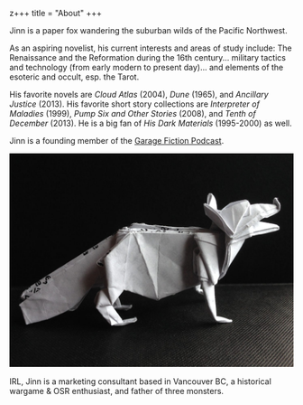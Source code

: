 z+++
title = "About"
+++

Jinn is a paper fox wandering the suburban wilds of the Pacific Northwest. 

As an aspiring novelist, his current interests and areas of study include: The Renaissance and the Reformation during the 16th century... military tactics and technology (from early modern to present day)... and elements of the esoteric and occult, esp. the Tarot.

His favorite novels are _Cloud Atlas_ (2004), _Dune_ (1965), and _Ancillary Justice_ (2013). His favorite short story collections are _Interpreter of Maladies_ (1999), _Pump Six and Other Stories_ (2008), and _Tenth of December_ (2013). He is a big fan of _His Dark Materials_ (1995-2000) as well.

Jinn is a founding member of the [Garage Fiction Podcast](https://www.garagefiction.com).

![Origami Paper Fox](https://raw.githubusercontent.com/colinyjchung/jinnzhong/main/images/paperfox-full.jpg)

IRL, Jinn is a marketing consultant based in Vancouver BC, a historical wargame & OSR enthusiast, and father of three monsters.
